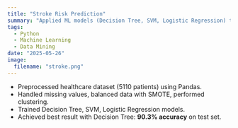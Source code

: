 ```yaml
---
title: "Stroke Risk Prediction"
summary: "Applied ML models (Decision Tree, SVM, Logistic Regression) to predict stroke risk using healthcare dataset."
tags:
  - Python
  - Machine Learning
  - Data Mining
date: "2025-05-26"
image:
  filename: "stroke.png"
---
```


- Preprocessed healthcare dataset (5110 patients) using Pandas.  
- Handled missing values, balanced data with SMOTE, performed clustering.  
- Trained Decision Tree, SVM, Logistic Regression models.  
- Achieved best result with Decision Tree: **90.3% accuracy** on test set.
